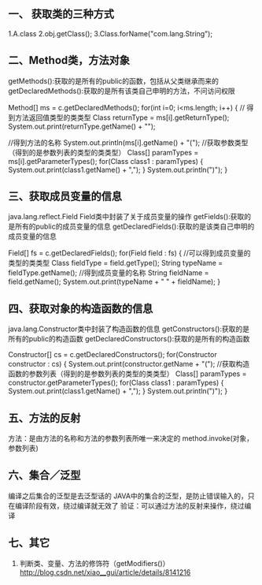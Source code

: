 ## 一、 获取类的三种方式
1.A.class
2.obj.getClass();
3.Class.forName("com.lang.String");

## 二、Method类，方法对象
getMethods():获取的是所有的public的函数，包括从父类继承而来的
getDeclaredMethods():获取的是所有该类自己申明的方法，不问访问权限

Method[] ms = c.getDeclaredMethods();
for(int i=0; i<ms.length; i++) {
  // 得到方法返回值类型的类类型
  Class returnType = ms[i].getReturnType();
  System.out.print(returnType.getName() + "");

  //得到方法的名称
  System.out.println(ms[i].getName() + "(");
  //获取参数类型（得到的是参数列表的类型的类类型）
  Class[] paramTypes = ms[i].getParameterTypes();
  for(Class class1 : paramTypes) {
    System.out.print(class1.getName() + ",");
  }
  System.out.println(")");
}

## 三、获取成员变量的信息
java.lang.reflect.Field
Field类中封装了关于成员变量的操作
getFields():获取的是所有的public的成员变量的信息
getDeclaredFields():获取的是该类自己申明的成员变量的信息

Field[] fs = c.getDeclaredFields();
for(Field field : fs) {
  //可以得到成员变量的类型的类类型
  Class fieldType = field.getType();
  String typeName = fieldType.getName();
  //得到成员变量的名称
  String fieldName = field.getName();
  System.out.print(typeName + " " + fieldName);
}

## 四、获取对象的构造函数的信息
java.lang.Constructor类中封装了构造函数的信息
getConstructors():获取的是所有的public的构造函数
getDeclaredConstructors():获取的是所有的构造函数

Constructor[] cs = c.getDeclaredConstructors();
for(Constructor constructor : cs) {
  System.out.print(constructor.getName + "(");
  //获取构造函数的参数列表（得到的是参数列表的类型的类类型）
  Class[] paramTypes = constructor.getParameterTypes();
  for(Class class1 : paramTypes) {
    System.out.print(class1.getName() + ",");
  }
  System.out.println(")");
}

## 五、方法的反射
方法：是由方法的名称和方法的参数列表所唯一来决定的
method.invoke(对象，参数列表)

## 六、集合／泛型
编译之后集合的泛型是去泛型话的
JAVA中的集合的泛型，是防止错误输入的，只在编译阶段有效，绕过编译就无效了
验证：可以通过方法的反射来操作，绕过编译

## 七、其它
1. 判断类、变量、方法的修饰符（getModifiers()）
http://blog.csdn.net/xiao__gui/article/details/8141216
